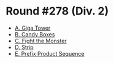 # Round #278 (Div. 2)

* [A. Giga Tower][]
* [B. Candy Boxes][]
* [C. Fight the Monster][]
* [D. Strip][]
* [E. Prefix Product Sequence][]

[A. Giga Tower]:              http://codeforces.com/contest/488/problem/A
[B. Candy Boxes]:             http://codeforces.com/contest/488/problem/B
[C. Fight the Monster]:       http://codeforces.com/contest/488/problem/C
[D. Strip]:                   http://codeforces.com/contest/488/problem/D
[E. Prefix Product Sequence]: http://codeforces.com/contest/488/problem/E
